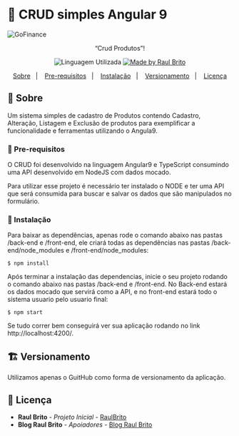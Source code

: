 # :iphone: CRUD simples Angular 9

<img alt="GoFinance" src="https://github.com/RaulBBrito/SalaryCalculate/img.png">

<p align="center">“Crud Produtos”!</blockquote>

<p align="center">
  <img alt="Linguagem Utilizada" src="https://img.shields.io/badge/language-Angular9%20%2F%20TypeScript-blue">

  <a href="#">
    <img alt="Made by Raul Brito" src="https://img.shields.io/badge/made%20by-Raul%20Brito-blue">
  </a>
</p>

<p align="center">
  <a href="#pencil-sobre">Sobre</a>&nbsp;&nbsp;&nbsp;|&nbsp;&nbsp;&nbsp;
  <a href="#construction-pre-requisitos">Pre-requisitos</a>&nbsp;&nbsp;&nbsp;|&nbsp;&nbsp;&nbsp;
  <a href="#wrench-instalação">Instalação</a>&nbsp;&nbsp;&nbsp;|&nbsp;&nbsp;&nbsp;
  <a href="#building_construction-versionamento">Versionamento</a>&nbsp;&nbsp;&nbsp;|&nbsp;&nbsp;&nbsp;
  <a href="#busts_in_silhouette-licença">Licença</a>
</p>

## :pencil: Sobre

Um sistema simples de cadastro de Produtos contendo Cadastro, Alteração, Listagem e Exclusão de produtos para exemplificar a funcionalidade e ferramentas utilizando o Angula9. 

### :construction: Pre-requisitos

O CRUD foi desenvolvido na linguagem Angular9 e TypeScript consumindo uma API desenvolvido em NodeJS com dados mocado.

Para utilizar esse projeto é necessário ter instalado o NODE e ter uma API que será consumida para buscar e salvar os dados que são manipulados no formulário.

### :wrench: Instalação

Para baixar as dependências, apenas rode o comando abaixo nas pastas /back-end e /front-end, ele criará todas as dependências nas pastas /back-end/node_modules e /front-end/node_modules:

```
$ npm install 
```

Após terminar a instalação das dependencias, inicie o seu projeto rodando o comando abaixo nas pastas /back-end e /front-end.
No Back-end estará os dados mocado que servirá como a API, e no front-end estará todo o sistema usuario pelo usuario final:

```
$ npm start
```

Se tudo correr bem conseguirá ver sua aplicação rodando no link http://localhost:4200/.

## :building_construction: Versionamento

Utilizamos apenas o GuitHub como forma de versionamento da aplicação. 

## :busts_in_silhouette: Licença

* **Raul Brito** - *Projeto Inicial* - [RaulBrito](http://www.raulbbrito.com)
* **Blog Raul Brito** - *Apoiadores* - [Blog Raul Brito](http://blog.raulbbrito.com/)






